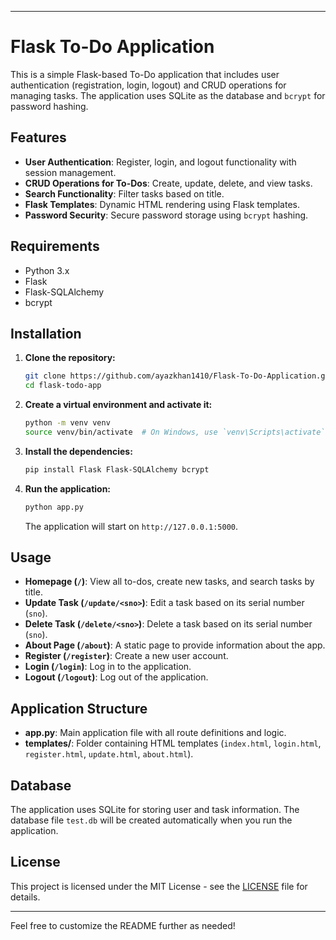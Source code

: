 

---

# Flask To-Do Application

This is a simple Flask-based To-Do application that includes user authentication (registration, login, logout) and CRUD operations for managing tasks. The application uses SQLite as the database and `bcrypt` for password hashing.

## Features

- **User Authentication**: Register, login, and logout functionality with session management.
- **CRUD Operations for To-Dos**: Create, update, delete, and view tasks.
- **Search Functionality**: Filter tasks based on title.
- **Flask Templates**: Dynamic HTML rendering using Flask templates.
- **Password Security**: Secure password storage using `bcrypt` hashing.

## Requirements

- Python 3.x
- Flask
- Flask-SQLAlchemy
- bcrypt

## Installation

1. **Clone the repository:**

   ```bash
   git clone https://github.com/ayazkhan1410/Flask-To-Do-Application.git
   cd flask-todo-app
   ```

2. **Create a virtual environment and activate it:**

   ```bash
   python -m venv venv
   source venv/bin/activate  # On Windows, use `venv\Scripts\activate`
   ```

3. **Install the dependencies:**

   ```bash
   pip install Flask Flask-SQLAlchemy bcrypt
   ```

4. **Run the application:**

   ```bash
   python app.py
   ```

   The application will start on `http://127.0.0.1:5000`.

## Usage

- **Homepage (`/`)**: View all to-dos, create new tasks, and search tasks by title.
- **Update Task (`/update/<sno>`)**: Edit a task based on its serial number (`sno`).
- **Delete Task (`/delete/<sno>`)**: Delete a task based on its serial number (`sno`).
- **About Page (`/about`)**: A static page to provide information about the app.
- **Register (`/register`)**: Create a new user account.
- **Login (`/login`)**: Log in to the application.
- **Logout (`/logout`)**: Log out of the application.

## Application Structure

- **app.py**: Main application file with all route definitions and logic.
- **templates/**: Folder containing HTML templates (`index.html`, `login.html`, `register.html`, `update.html`, `about.html`).

## Database

The application uses SQLite for storing user and task information. The database file `test.db` will be created automatically when you run the application.

## License

This project is licensed under the MIT License - see the [LICENSE](LICENSE) file for details.

---

Feel free to customize the README further as needed!
